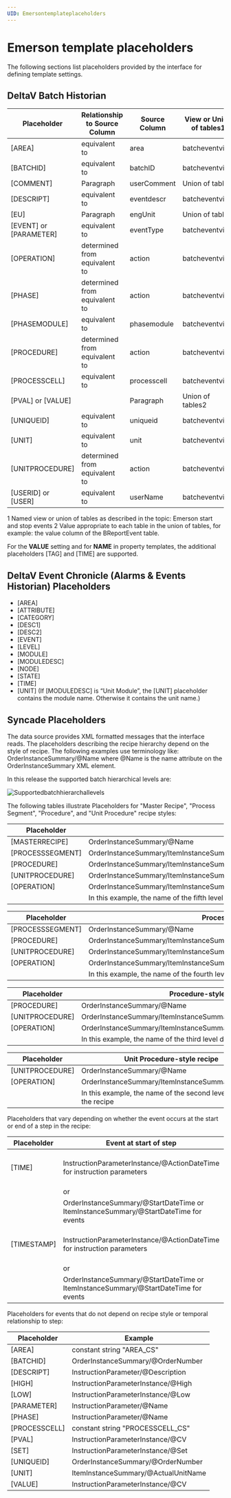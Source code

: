 ```yaml
---
UID: Emersontemplateplaceholders
---
```



# Emerson template placeholders

The following sections list placeholders provided by the interface for defining template settings.

## DeltaV Batch Historian

| Placeholder | Relationship to Source Column | Source Column | View or Union of tables1 |
| ----------- | ----------------------------- | ------------- | ------------------------ |
| [AREA] | equivalent to | area | batcheventview |
| [BATCHID] | equivalent to | batchID | batcheventview |
| [COMMENT] | Paragraph | userComment | Union of tables |
| [DESCRIPT] | equivalent to | eventdescr | batcheventview |
| [EU] | Paragraph | engUnit | Union of tables |
| [EVENT] or [PARAMETER] | equivalent to | eventType | batcheventview |
| [OPERATION] | determined from equivalent to | action | batcheventview |
| [PHASE] | determined from equivalent to | action | batcheventview |
| [PHASEMODULE] | equivalent to | phasemodule | batcheventview |
| [PROCEDURE] | determined from equivalent to | action | batcheventview |
| [PROCESSCELL] | equivalent to | processcell | batcheventview |
| [PVAL] or [VALUE] |  | Paragraph | Union of tables2 | 
| [UNIQUEID] | equivalent to | uniqueid | batcheventview |
| [UNIT] | equivalent to | unit | batcheventview |
| [UNITPROCEDURE] | determined from equivalent to | action | batcheventview |
| [USERID] or [USER] | equivalent to | userName | batcheventview |

1 Named view or union of tables as described in the topic: Emerson start and stop events
2 Value appropriate to each table in the union of tables, for example: the value column of the BReportEvent table.

For the **VALUE** setting and for **NAME** in property templates, the additional placeholders [TAG] and [TIME] are supported.

## DeltaV Event Chronicle (Alarms & Events Historian) Placeholders

* [AREA]
* [ATTRIBUTE]
* [CATEGORY]
* [DESC1]
* [DESC2]
* [EVENT]
* [LEVEL]
* [MODULE]
* [MODULEDESC]
* [NODE]
* [STATE]
* [TIME]
* [UNIT] (If [MODULEDESC] is “Unit Module”, the [UNIT] placeholder contains the module name. Otherwise it contains the unit name.)

## Syncade Placeholders

The data source provides XML formatted messages that the interface reads. The placeholders describing the recipe hierarchy depend on the style of recipe. The following examples use terminology like: OrderInstanceSummary/@Name where @Name is the name attribute on the OrderInstanceSummary XML element.

In this release the supported batch hierarchical levels are:

![Supportedbatchhierarchallevels](../images/Supportedbatchhierarchallevels.png)

The following tables illustrate Placeholders for "Master Recipe", "Process Segment", "Procedure", and "Unit Procedure" recipe styles:

| Placeholder | Master Recipe-style recipe |
| ----------- | -------------------------- |
| [MASTERRECIPE] | OrderInstanceSummary/@Name |
| [PROCESSSEGMENT] | OrderInstanceSummary/ItemInstanceSummary/@Name |
| [PROCEDURE] | OrderInstanceSummary/ItemInstanceSummary/ItemInstanceSummary/@Name |
| [UNITPROCEDURE] | OrderInstanceSummary/ItemInstanceSummary/ItemInstanceSummary/ItemInstanceSummary/@Name |
| [OPERATION] | OrderInstanceSummary/ItemInstanceSummary/ItemInstanceSummary/ItemInstanceSummary/ItemInstanceSummary/@Name |
|  |  In this example, the name of the fifth level down in the recipe

| Placeholder | Process Segment-style recipe | 
| ----------- | ---------------------------- |
| [PROCESSSEGMENT] | OrderInstanceSummary/@Name |
| [PROCEDURE] | OrderInstanceSummary/ItemInstanceSummary/@Name |
| [UNITPROCEDURE] | OrderInstanceSummary/ItemInstanceSummary/ItemInstanceSummary/@Name |
| [OPERATION] | OrderInstanceSummary/ItemInstanceSummary/ItemInstanceSummary/ItemInstanceSummary/@Name |
|   | In this example, the name of the fourth level down in the recipe |

| Placeholder | Procedure-style recipe |
| ----------- | ---------------------- |
| [PROCEDURE] | OrderInstanceSummary/@Name |
| [UNITPROCEDURE] | OrderInstanceSummary/ItemInstanceSummary/@Name |
| [OPERATION] | OrderInstanceSummary/ItemInstanceSummary/ItemInstanceSummary/@Name |
|  | In this example, the name of the third level down in the recipe |

| Placeholder | Unit Procedure-style recipe |
| ----------- | --------------------------- |
| [UNITPROCEDURE] | OrderInstanceSummary/@Name |
| [OPERATION] | OrderInstanceSummary/ItemInstanceSummary/@Name |
|   | In this example, the name of the second level down in the recipe |

Placeholders that vary depending on whether the event occurs at the start or end of a step in the recipe:

| Placeholder | Event at start of step | Event at end of step |
| ----------- | ---------------------- | -------------------- |
| [TIME] | InstructionParameterInstance/@ActionDateTime for instruction parameters | OrderInstanceSummary/@EndDateTime or ItemInstanceSummary/@EndDateTime for events |
| | or |  |
| | OrderInstanceSummary/@StartDateTime or ItemInstanceSummary/@StartDateTime for events | 
| [TIMESTAMP] | InstructionParameterInstance/@ActionDateTime for instruction parameters |   OrderInstanceSummary/@EndDateTime or ItemInstanceSummary/@EndDateTime for events   |
|  | or |
|  | OrderInstanceSummary/@StartDateTime or ItemInstanceSummary/@StartDateTime for events |  |

Placeholders for events that do not depend on recipe style or temporal relationship to step:

| Placeholder | Example |
| ----------- | ------- |
| [AREA] | constant string "AREA_CS" |
| [BATCHID] | OrderInstanceSummary/@OrderNumber |
| [DESCRIPT] | InstructionParameter/@Description |
| [HIGH] | InstructionParameterInstance/@High |
| [LOW] | InstructionParameterInstance/@Low |
| [PARAMETER] | InstructionParameter/@Name |
| [PHASE] | InstructionParameter/@Name |
| [PROCESSCELL] | constant string "PROCESSCELL_CS" |
| [PVAL] | InstructionParameterInstance/@CV |
| [SET] | InstructionParameterInstance/@Set |
| [UNIQUEID] | OrderInstanceSummary/@OrderNumber |
| [UNIT] | ItemInstanceSummary/@ActualUnitName |
| [VALUE] | InstructionParameterInstance/@CV |
